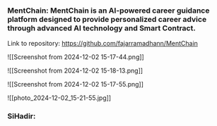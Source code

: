 

### **MentChain: MentChain is an AI-powered career guidance platform designed to provide personalized career advice through advanced AI technology and Smart Contract.**

Link to repository: https://github.com/fajarramadhann/MentChain

![[Screenshot from 2024-12-02 15-17-44.png]]

![[Screenshot from 2024-12-02 15-18-13.png]]

![[Screenshot from 2024-12-02 15-17-55.png]]

![[photo_2024-12-02_15-21-55.jpg]]

### **SiHadir**: 